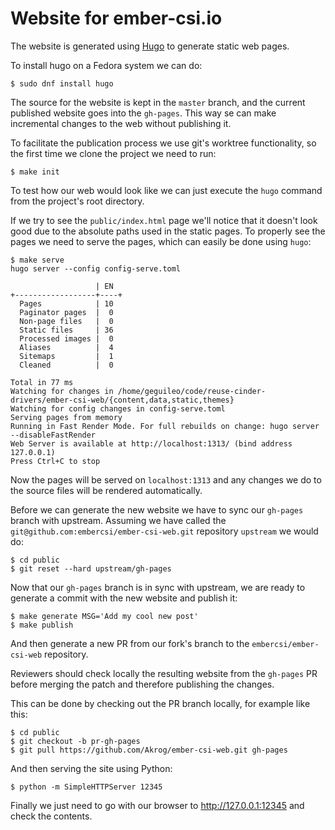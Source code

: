 # Website for ember-csi.io

The website is generated using [Hugo](https://gohugo.io/) to generate static web pages.

To install hugo on a Fedora system we can do:

```
$ sudo dnf install hugo
```

The source for the website is kept in the `master` branch, and the current published website goes into the `gh-pages`.  This way se can make incremental changes to the web without publishing it.

To facilitate the publication process we use git's worktree functionality, so the first time we clone the project we need to run:

```
$ make init
```

To test how our web would look like we can just execute the `hugo` command from the project's root directory.

If we try to see the `public/index.html` page we'll notice that it doesn't look good due to the absolute paths used in the static pages.  To properly see the pages we need to serve the pages, which can easily be done using `hugo`:

```
$ make serve
hugo server --config config-serve.toml

                   | EN
+------------------+----+
  Pages            | 10
  Paginator pages  |  0
  Non-page files   |  0
  Static files     | 36
  Processed images |  0
  Aliases          |  4
  Sitemaps         |  1
  Cleaned          |  0

Total in 77 ms
Watching for changes in /home/geguileo/code/reuse-cinder-drivers/ember-csi-web/{content,data,static,themes}
Watching for config changes in config-serve.toml
Serving pages from memory
Running in Fast Render Mode. For full rebuilds on change: hugo server --disableFastRender
Web Server is available at http://localhost:1313/ (bind address 127.0.0.1)
Press Ctrl+C to stop
```

Now the pages will be served on `localhost:1313` and any changes we do to the source files will be rendered automatically.

Before we can generate the new website we have to sync our `gh-pages` branch with upstream.  Assuming we have called the `git@github.com:embercsi/ember-csi-web.git` repository `upstream` we would do:

```
$ cd public
$ git reset --hard upstream/gh-pages
```

Now that our `gh-pages` branch is in sync with upstream, we are ready to generate a commit with the new website and publish it:

```
$ make generate MSG='Add my cool new post'
$ make publish
```

And then generate a new PR from our fork's branch to the `embercsi/ember-csi-web` repository.

Reviewers should check locally the resulting website from the `gh-pages` PR before merging the patch and therefore publishing the changes.

This can be done by checking out the PR branch locally, for example like this:

```
$ cd public
$ git checkout -b pr-gh-pages
$ git pull https://github.com/Akrog/ember-csi-web.git gh-pages
```

And then serving the site using Python:

```
$ python -m SimpleHTTPServer 12345
```

Finally we just need to go with our browser to http://127.0.0.1:12345 and check the contents.
